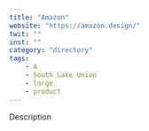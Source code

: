```yaml
---
title: "Amazon"
website: "https://amazon.design/"
twit: ""
inst: ""
category: "directory"
tags:
    - A
    - South Lake Union
    - large
    - product
---
```


Description
